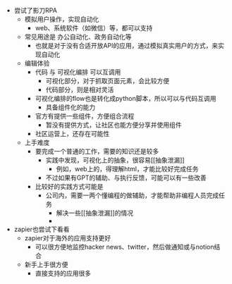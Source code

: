 - 尝试了影刀RPA
	- 模拟用户操作，实现自动化
		- web、系统软件（如微信）等，都可以支持
	- 常见用途是 办公自动化、政务自动化等
		- 也就是对于没有合适开放API的应用，通过模拟真实用户的方式，来实现自动化
	- 编辑体验
		- 代码 与 可视化编排 可以互调用
			- 可视化部分，对于抓取页面元素，会比较方便
			- 代码部分，则是相对灵活
		- 可视化编排的flow也是转化成python脚本，所以可以与代码互调用
			- 具备组件化的能力
		- 官方有提供一些组件，方便组合流程
			- 暂没有提供方式，让社区也能方便分享并使用组件
		- 社区运营上，还存在可能性
	- 上手难度
		- 要完成一个普通的工作，需要的知识还是较多
			- 实践中发现，可视化上的抽象，很容易[[抽象泄漏]]
				- 例如，web上的，得理解html，才能比较好完成任务
			- 不过如果有GPT的辅助、与执行反馈，可能可以有一些改善
		- 比较好的实践方式可能是
			- 公司内，需要一两个懂编程的做辅助，才能帮助非编程人员完成任务
				- 解决一些[[抽象泄漏]]的情况
				-
- zapier也尝试下看看
	- zapier对于海外的应用支持更好
		- 可以很方便地监控hacker news、twitter，然后做通知或与notion结合
	- 新手上手很方便
		- 直接支持的应用很多